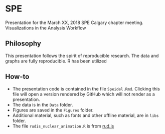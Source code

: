 # SPE

Presentation for the March XX, 2018 SPE Calgary chapter meeting.
Visualizations in the Analysis Workflow

## Philosophy
This presentation follows the spirit of reproducible research. The data and graphs are fully reproducible.
R has been utilized 

## How-to
* The presentation code is contained in the file `Speidel.Rmd`. Clicking this file will open a version rendered by GitHub which will not render as a presentation.
* The data is in the `Data` folder.
* Figures are saved in the `Figures` folder.
* Additional material, such as fonts and other offline material, are in `libs` folder. 
* The file `rudis_nuclear_animation.R` is from [rud.is](https://rud.is/b/2016/03/26/nuclear-animations-in-r/)

